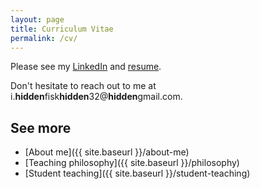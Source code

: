```yaml
---
layout: page
title: Curriculum Vitae
permalink: /cv/
---
```


Please see my [LinkedIn](https://www.linkedin.com/in/ifisk) and [resume](https://docs.google.com/document/d/1E26lRpJ9Oph5_njyl6jl9d0pFX3LDRPaMsFXNd3619k/edit?usp=sharing).

Don't hesitate to reach out to me at <span>i.<b>hidden</b>&#102;&#105;&#115;&#107;<b>hidden</b>32@<b>hidden</b>gmail.com</span>.

## See more

- [About me]({{ site.baseurl }}/about-me)
- [Teaching philosophy]({{ site.baseurl }}/philosophy)
- [Student teaching]({{ site.baseurl }}/student-teaching)
